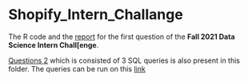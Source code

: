 # Shopify_Intern_Challange

The R code and the [report](https://farazahmadi.github.io/Shopify_Intern_Challange/) for the first question of the __Fall 2021 Data Science Intern Chall[enge__.

[Questions 2](./Questions2.sql) which is consisted of 3 SQL queries is also present in this folder. The queries can be run on this [link](https://www.w3schools.com/SQL/TRYSQL.ASP?FILENAME=TRYSQL_SELECT_ALL)

